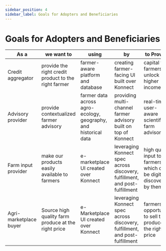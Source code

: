 ```yaml
---
sidebar_position: 4
sidebar_label: Goals for Adopters and Beneficiaries
---
```


# Goals for Adopters and Beneficiaries

| As a | we want to | using | by | to Provide |
|------|------------|-------|----|------------|
| Credit aggregator | provide the right credit product to the right farmer | farmer-aware platform and database | creating farmer-facing UI built over Konnect | capital to farmers to unlock higher incomes |
|Advisory provider|provide contextualized farmer advisory|farmer data across agro-ecology, geography, and historical data|providing multi-channel farmer advisory built on top of Konnect |real-time user-aware scientific farm advisory|
|Farm input provider|make our products easily available to farmers|e-marketplace UI created over Konnect|leveraging Konnect spec across discovery, fulfillment, and post-fulfillment|high quality input to farmers which can be digitally discovered by them|
|Agri-marketplace buyer|Source high quality farm produce at the right price|e-Marketplace UI created over Konnect|leveraging Konnect spec across discovery, fulfillment, and post-fulfillment|farmers an opportunity to sell their produce at the right price|



